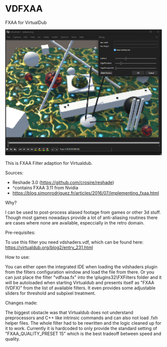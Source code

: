 # VDFXAA
FXAA for VirtualDub

![Alt text](Main.png)

This is FXAA Filter adaption for Virtualdub.

Sources:
- Reshade 3.0 (https://github.com/crosire/reshade)
- ^contains FXAA 3.11 from Nvidia
- https://blog.simonrodriguez.fr/articles/2016/07/implementing_fxaa.html

Why?

I can be used to post-process aliased footage from games or other 3d stuff. Though most games nowadays provide a lot of anti-aliasing routines there are cases where none are available, especcially in the retro domain. 

Pre-requisites:

To use this filter you need vdshaders.vdf, which can be found here:
https://virtualdub.org/blog2/entry_231.html

How to use:

You can either open the integrated IDE when loading the vdshaders plugin from the filters configuration window and load the file from there.
Or you can just place the filter "vdfxaa.fx" into the \plugins32\FXFilters folder and it will be autoloaded when starting Virtualdub and presents itself as "FXAA (VDFX)" from the list of available filters. It even provides some adjustable sliders for threshold and subpixel treatment.

Changes made:

The biggest obstacle was that Virtualdub does not understand preprocessors and C++ like intrinsic commands and can also not load .fxh helper files.
The whole filter had to be rewritten and the logic cleaned up for it to work.
Currently it is hardcoded to only provide the standard setting of "FXAA_QUALITY_PRESET 15" which is the best tradeoff between speed and quality.

